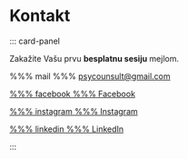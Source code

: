 # Kontakt

::: card-panel

Zakažite Vašu prvu **besplatnu sesiju** mejlom.

%%% mail %%% psycounsult@gmail.com

[%%% facebook %%% Facebook](https://www.facebook.com/people/Counseling-and-mental-health-PSY/61564066372532/)

[%%% instagram %%% Instagram](https://www.instagram.com/psy.counseling.mental.health/)

[%%% linkedin %%% LinkedIn](https://www.linkedin.com/in/teodora-counseling-28393a328)

:::